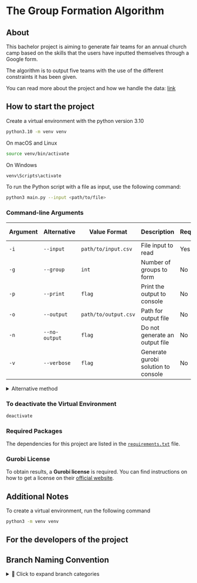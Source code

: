 # The Group Formation Algorithm
 
## About
 This bachelor project is aiming to generate fair teams for an annual church camp based on the skills that the users have inputted themselves through a Google form.

The algorithm is to output five teams with the use of the different constraints it has been given.

You can read more about the project and how we handle the data: [link](https://camp.cbmbc.org/group-form)

## How to start the project


Create a virtual environment with the python version 3.10
```bash
python3.10 -m venv venv
```

On macOS and Linux
```bash 
source venv/bin/activate
```

On Windows
```bash
venv\Scripts\activate
```

To run the Python script with a file as input, use the following command:
```bash
python3 main.py --input <path/to/file>
```

### Command-line Arguments

| Argument         | Alternative       | Value Format         | Description                          | Required | Default Value  |
|------------------|-------------------|-----------------------|--------------------------------------|----------|----------------|
| `-i`             | `--input`         | `path/to/input.csv`   | File input to read                   | Yes      | -              |
| `-g`             | `--group`         | `int`                 | Number of groups to form             | No       | 5              |
| `-p`             | `--print`         | `flag`                | Print the output to console          | No       | `False`        |
| `-o`             | `--output`        | `path/to/output.csv`  | Path for output file                 | No       | `./output`     |
| `-n`             | `--no-output`     | `flag`                | Do not generate an output file       | No       | `False`        |
| `-v`             | `--verbose`       | `flag`                | Generate gurobi solution to console  | No       | `False`        |


<details>
<summary> Alternative method  </summary>

Direct Execution Without Activation

macOS and Linux 
```bash
venv/bin/python main.py
```

Windows
```bash
venv\Scripts\python.exe main.py
```
</details>

### To deactivate the Virtual Environment

```bash
deactivate
```

### Required Packages  

The dependencies for this project are listed in the [`requirements.txt`](requirements.txt) file.  

### Gurobi License  
To obtain results, a **Gurobi license** is required. You can find instructions on how to get a license on their [official website](https://www.gurobi.com/).


## Additional Notes

To create a virtual environment, run the following command
```bash
python3 -m venv venv
```

## For the developers of the project

## Branch Naming Convention
<details>
  <summary>📌 Click to expand branch categories</summary>

- **feature/** → New feature development  
- **debug/** → Fixing bugs in development  
- **improvement/** → Enhancements and optimizations  
- **refactor/** → Code refactoring without changing functionality  
- **docs/** → Documentation updates  
- **experiment/** → Experimental features or prototypes  
- **test/** → Adding or improving tests  
- **release/** → Preparing a new software release  

</details>

